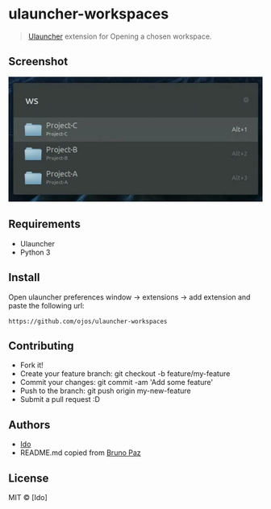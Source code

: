# ulauncher-workspaces

> [Ulauncher](https://ulauncher.io) extension for Opening a chosen workspace.


## Screenshot

![screenshot](screenshot.png)

## Requirements

- Ulauncher
- Python 3

## Install

Open ulauncher preferences window -> extensions -> add extension and paste the following url:

```
https://github.com/ojos/ulauncher-workspaces
```

## Contributing

- Fork it!
- Create your feature branch: git checkout -b feature/my-feature
- Commit your changes: git commit -am 'Add some feature'
- Push to the branch: git push origin my-new-feature
- Submit a pull request :D

## Authors

- [Ido](https://github.com/ojos)
- README.md copied from [Bruno Paz](https://github.com/brpaz)

## License

MIT &copy; [Ido]
